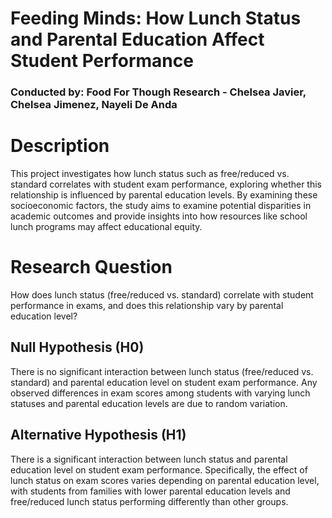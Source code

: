 # Feeding Minds: How Lunch Status and Parental Education Affect Student Performance
### Conducted by: Food For Though Research - Chelsea Javier, Chelsea Jimenez, Nayeli De Anda

# Description
This project investigates how lunch status such as free/reduced vs. standard correlates with student exam performance, exploring whether this relationship is influenced by parental education levels. By examining these socioeconomic factors, the study aims to examine potential disparities in academic outcomes and provide insights into how resources like school lunch programs may affect educational equity.

# Research Question
How does lunch status (free/reduced vs. standard) correlate with student performance in exams, and does this relationship vary by parental education level?

## Null Hypothesis (H0)
There is no significant interaction between lunch status (free/reduced vs. standard) and parental education level on student exam performance. Any observed differences in exam scores among students with varying lunch statuses and parental education levels are due to random variation.

## Alternative Hypothesis (H1)
There is a significant interaction between lunch status and parental education level on student exam performance. Specifically, the effect of lunch status on exam scores varies depending on parental education level, with students from families with lower parental education levels and free/reduced lunch status performing differently than other groups.
